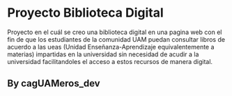# Proyecto Biblioteca Digital 
Proyecto en el cuál se creo una biblioteca digital en una pagina web con el fin de que los estudiantes de la comunidad UAM puedan consultar libros de acuerdo a las ueas (Unidad Enseñanza-Aprendizaje equivalentemente a materias) impartidas en la universidad sin necesidad de acudir a la universidad facilitandoles el acceso a estos recursos de manera digital.
## By cagUAMeros_dev
